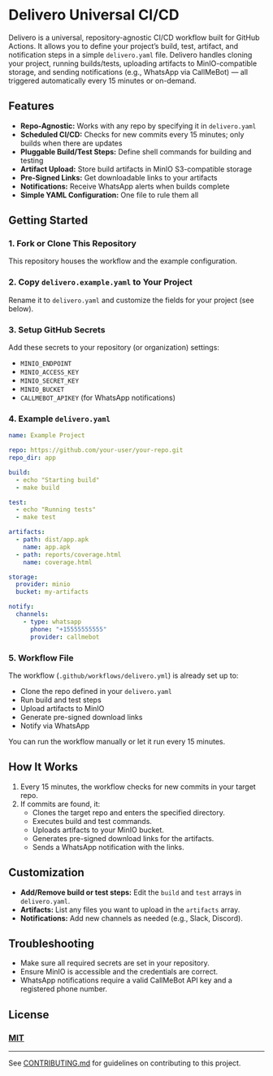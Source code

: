 # Delivero Universal CI/CD

Delivero is a universal, repository-agnostic CI/CD workflow built for GitHub Actions. It allows you to define your project’s build, test, artifact, and notification steps in a simple `delivero.yaml` file. Delivero handles cloning your project, running builds/tests, uploading artifacts to MinIO-compatible storage, and sending notifications (e.g., WhatsApp via CallMeBot) — all triggered automatically every 15 minutes or on-demand.

## Features

- **Repo-Agnostic:** Works with any repo by specifying it in `delivero.yaml`
- **Scheduled CI/CD:** Checks for new commits every 15 minutes; only builds when there are updates
- **Pluggable Build/Test Steps:** Define shell commands for building and testing
- **Artifact Upload:** Store build artifacts in MinIO S3-compatible storage
- **Pre-Signed Links:** Get downloadable links to your artifacts
- **Notifications:** Receive WhatsApp alerts when builds complete
- **Simple YAML Configuration:** One file to rule them all

## Getting Started

### 1. Fork or Clone This Repository

This repository houses the workflow and the example configuration.

### 2. Copy `delivero.example.yaml` to Your Project

Rename it to `delivero.yaml` and customize the fields for your project (see below).

### 3. Setup GitHub Secrets

Add these secrets to your repository (or organization) settings:

- `MINIO_ENDPOINT`
- `MINIO_ACCESS_KEY`
- `MINIO_SECRET_KEY`
- `MINIO_BUCKET`
- `CALLMEBOT_APIKEY` (for WhatsApp notifications)

### 4. Example `delivero.yaml`

````yaml
name: Example Project

repo: https://github.com/your-user/your-repo.git
repo_dir: app

build:
  - echo "Starting build"
  - make build

test:
  - echo "Running tests"
  - make test

artifacts:
  - path: dist/app.apk
    name: app.apk
  - path: reports/coverage.html
    name: coverage.html

storage:
  provider: minio
  bucket: my-artifacts

notify:
  channels:
    - type: whatsapp
      phone: "+15555555555"
      provider: callmebot
````

### 5. Workflow File

The workflow (`.github/workflows/delivero.yml`) is already set up to:

- Clone the repo defined in your `delivero.yaml`
- Run build and test steps
- Upload artifacts to MinIO
- Generate pre-signed download links
- Notify via WhatsApp

You can run the workflow manually or let it run every 15 minutes.

## How It Works

1. Every 15 minutes, the workflow checks for new commits in your target repo.
2. If commits are found, it:
   - Clones the target repo and enters the specified directory.
   - Executes build and test commands.
   - Uploads artifacts to your MinIO bucket.
   - Generates pre-signed download links for the artifacts.
   - Sends a WhatsApp notification with the links.

## Customization

- **Add/Remove build or test steps:** Edit the `build` and `test` arrays in `delivero.yaml`.
- **Artifacts:** List any files you want to upload in the `artifacts` array.
- **Notifications:** Add new channels as needed (e.g., Slack, Discord).

## Troubleshooting

- Make sure all required secrets are set in your repository.
- Ensure MinIO is accessible and the credentials are correct.
- WhatsApp notifications require a valid CallMeBot API key and a registered phone number.

## License

### [MIT](LICENSE)

---

See [CONTRIBUTING.md](CONTRIBUTING.md) for guidelines on contributing to this project.
